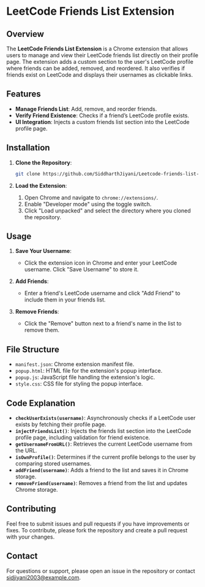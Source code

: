# LeetCode Friends List Extension

## Overview

The **LeetCode Friends List Extension** is a Chrome extension that allows users to manage and view their LeetCode friends list directly on their profile page. The extension adds a custom section to the user's LeetCode profile where friends can be added, removed, and reordered. It also verifies if friends exist on LeetCode and displays their usernames as clickable links.

## Features

- **Manage Friends List**: Add, remove, and reorder friends.
- **Verify Friend Existence**: Checks if a friend’s LeetCode profile exists.
- **UI Integration**: Injects a custom friends list section into the LeetCode profile page.

## Installation

1. **Clone the Repository**:

   ```bash
   git clone https://github.com/SiddharthJiyani/Leetcode-friends-list-extention.git
   ```

2. **Load the Extension**:

   1. Open Chrome and navigate to `chrome://extensions/`.
   2. Enable "Developer mode" using the toggle switch.
   3. Click "Load unpacked" and select the directory where you cloned the repository.

## Usage

1. **Save Your Username**:
   - Click the extension icon in Chrome and enter your LeetCode username. Click "Save Username" to store it.

2. **Add Friends**:
   - Enter a friend's LeetCode username and click "Add Friend" to include them in your friends list.

3. **Remove Friends**:
   - Click the "Remove" button next to a friend's name in the list to remove them.

## File Structure

- `manifest.json`: Chrome extension manifest file.
- `popup.html`: HTML file for the extension's popup interface.
- `popup.js`: JavaScript file handling the extension's logic.
- `style.css`: CSS file for styling the popup interface.

## Code Explanation

- **`checkUserExists(username)`**: Asynchronously checks if a LeetCode user exists by fetching their profile page.
- **`injectFriendsList()`**: Injects the friends list section into the LeetCode profile page, including validation for friend existence.
- **`getUsernameFromURL()`**: Retrieves the current LeetCode username from the URL.
- **`isOwnProfile()`**: Determines if the current profile belongs to the user by comparing stored usernames.
- **`addFriend(username)`**: Adds a friend to the list and saves it in Chrome storage.
- **`removeFriend(username)`**: Removes a friend from the list and updates Chrome storage.

## Contributing

Feel free to submit issues and pull requests if you have improvements or fixes. To contribute, please fork the repository and create a pull request with your changes.

## Contact

For questions or support, please open an issue in the repository or contact [sidjiyani2003@example.com](mailto:sidjiyani2003@example.com).
